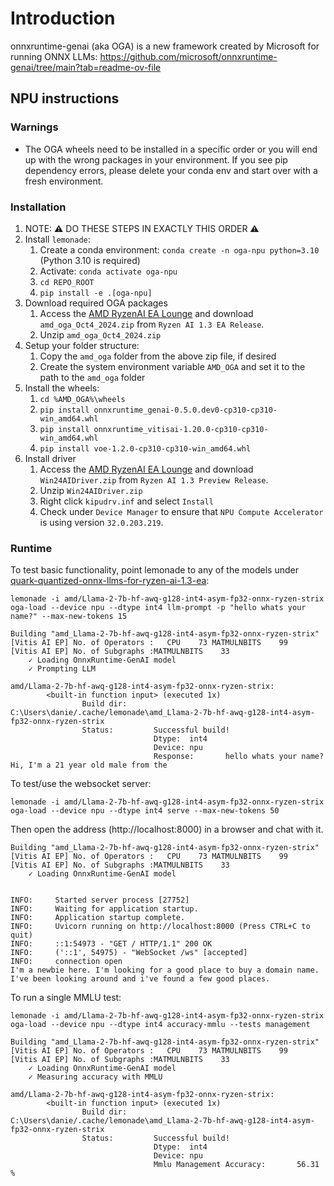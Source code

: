 # Introduction

onnxruntime-genai (aka OGA) is a new framework created by Microsoft for running ONNX LLMs: https://github.com/microsoft/onnxruntime-genai/tree/main?tab=readme-ov-file

## NPU instructions

### Warnings

 - The OGA wheels need to be installed in a specific order or you will end up with the wrong packages in your environment. If you see pip dependency errors, please delete your conda env and start over with a fresh environment.

### Installation

1. NOTE: ⚠️ DO THESE STEPS IN EXACTLY THIS ORDER ⚠️
1. Install `lemonade`:
    1. Create a conda environment: `conda create -n oga-npu python=3.10` (Python 3.10 is required)
    1. Activate: `conda activate oga-npu`
    1. `cd REPO_ROOT`
    1. `pip install -e .[oga-npu]`
1. Download required OGA packages
    1. Access the [AMD RyzenAI EA Lounge](https://account.amd.com/en/member/ryzenai-sw-ea.html#tabs-a5e122f973-item-4757898120-tab) and  download `amd_oga_Oct4_2024.zip` from `Ryzen AI 1.3 EA Release`.
    1. Unzip `amd_oga_Oct4_2024.zip`
1. Setup your folder structure:
    1. Copy the `amd_oga` folder from the above zip file, if desired
    1. Create the system environment variable `AMD_OGA` and set it to the path to the `amd_oga` folder
1. Install the wheels:
    1. `cd %AMD_OGA%\wheels`
    1. `pip install onnxruntime_genai-0.5.0.dev0-cp310-cp310-win_amd64.whl`
    1. `pip install onnxruntime_vitisai-1.20.0-cp310-cp310-win_amd64.whl`
    1. `pip install voe-1.2.0-cp310-cp310-win_amd64.whl`
1. Install driver
    1. Access the [AMD RyzenAI EA Lounge](https://account.amd.com/en/member/ryzenai-sw-ea.html#tabs-a5e122f973-item-4757898120-tab) and  download `Win24AIDriver.zip` from `Ryzen AI 1.3 Preview Release`.
    1. Unzip `Win24AIDriver.zip`
    1. Right click `kipudrv.inf` and select `Install`
    1. Check under `Device Manager` to ensure that `NPU Compute Accelerator` is using version `32.0.203.219`.

### Runtime

To test basic functionality, point lemonade to any of the models under [quark-quantized-onnx-llms-for-ryzen-ai-1.3-ea](https://huggingface.co/collections/amd/quark-quantized-onnx-llms-for-ryzen-ai-13-ea-66fc8e24927ec45504381902):

```
lemonade -i amd/Llama-2-7b-hf-awq-g128-int4-asym-fp32-onnx-ryzen-strix oga-load --device npu --dtype int4 llm-prompt -p "hello whats your name?" --max-new-tokens 15
```

```
Building "amd_Llama-2-7b-hf-awq-g128-int4-asym-fp32-onnx-ryzen-strix"
[Vitis AI EP] No. of Operators :   CPU    73 MATMULNBITS    99
[Vitis AI EP] No. of Subgraphs :MATMULNBITS    33
    ✓ Loading OnnxRuntime-GenAI model
    ✓ Prompting LLM

amd/Llama-2-7b-hf-awq-g128-int4-asym-fp32-onnx-ryzen-strix:
        <built-in function input> (executed 1x)
                Build dir:      C:\Users\danie/.cache/lemonade\amd_Llama-2-7b-hf-awq-g128-int4-asym-fp32-onnx-ryzen-strix
                Status:         Successful build!
                                Dtype:  int4
                                Device: npu
                                Response:       hello whats your name?
Hi, I'm a 21 year old male from the
```

To test/use the websocket server:

```
lemonade -i amd/Llama-2-7b-hf-awq-g128-int4-asym-fp32-onnx-ryzen-strix oga-load --device npu --dtype int4 serve --max-new-tokens 50
```

Then open the address (http://localhost:8000) in a browser and chat with it.

```
Building "amd_Llama-2-7b-hf-awq-g128-int4-asym-fp32-onnx-ryzen-strix"
[Vitis AI EP] No. of Operators :   CPU    73 MATMULNBITS    99
[Vitis AI EP] No. of Subgraphs :MATMULNBITS    33
    ✓ Loading OnnxRuntime-GenAI model


INFO:     Started server process [27752]
INFO:     Waiting for application startup.
INFO:     Application startup complete.
INFO:     Uvicorn running on http://localhost:8000 (Press CTRL+C to quit)
INFO:     ::1:54973 - "GET / HTTP/1.1" 200 OK
INFO:     ('::1', 54975) - "WebSocket /ws" [accepted]
INFO:     connection open
I'm a newbie here. I'm looking for a good place to buy a domain name. I've been looking around and i've found a few good places.
```

To run a single MMLU test:

```
lemonade -i amd/Llama-2-7b-hf-awq-g128-int4-asym-fp32-onnx-ryzen-strix oga-load --device npu --dtype int4 accuracy-mmlu --tests management
```

```
Building "amd_Llama-2-7b-hf-awq-g128-int4-asym-fp32-onnx-ryzen-strix"
[Vitis AI EP] No. of Operators :   CPU    73 MATMULNBITS    99
[Vitis AI EP] No. of Subgraphs :MATMULNBITS    33
    ✓ Loading OnnxRuntime-GenAI model   
    ✓ Measuring accuracy with MMLU   

amd/Llama-2-7b-hf-awq-g128-int4-asym-fp32-onnx-ryzen-strix:
        <built-in function input> (executed 1x)
                Build dir:      C:\Users\danie/.cache/lemonade\amd_Llama-2-7b-hf-awq-g128-int4-asym-fp32-onnx-ryzen-strix    
                Status:         Successful build!
                                Dtype:  int4 
                                Device: npu 
                                Mmlu Management Accuracy:       56.31 %
```
